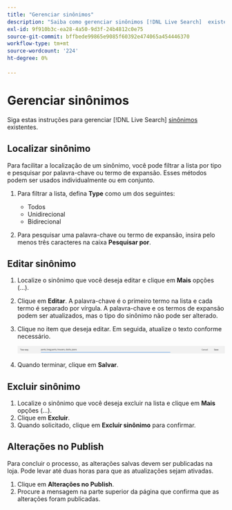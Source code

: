 ```yaml
---
title: "Gerenciar sinônimos"
description: "Saiba como gerenciar sinônimos [!DNL Live Search]  existentes."
exl-id: 9f910b3c-ea28-4a50-9d3f-24b4812c0e75
source-git-commit: bffbede99865e9085f60392e474065a454446370
workflow-type: tm+mt
source-wordcount: '224'
ht-degree: 0%

---
```


# Gerenciar sinônimos

Siga estas instruções para gerenciar [!DNL Live Search] [sinônimos](synonyms.md) existentes.

## Localizar sinônimo

Para facilitar a localização de um sinônimo, você pode filtrar a lista por tipo e pesquisar por palavra-chave ou termo de expansão.  Esses métodos podem ser usados individualmente ou em conjunto.

1. Para filtrar a lista, defina **Type** como um dos seguintes:

   * Todos
   * Unidirecional
   * Bidirecional

1. Para pesquisar uma palavra-chave ou termo de expansão, insira pelo menos três caracteres na caixa **Pesquisar por**.

## Editar sinônimo

1. Localize o sinônimo que você deseja editar e clique em **Mais** opções (...).

1. Clique em **Editar**.
A palavra-chave é o primeiro termo na lista e cada termo é separado por vírgula. A palavra-chave e os termos de expansão podem ser atualizados, mas o tipo do sinônimo não pode ser alterado.
1. Clique no item que deseja editar. Em seguida, atualize o texto conforme necessário.

   ![editar sinônimo bidirecional](assets/synonym-two-way-edit.png)

1. Quando terminar, clique em **Salvar**.

## Excluir sinônimo

1. Localize o sinônimo que você deseja excluir na lista e clique em **Mais** opções (...).
1. Clique em **Excluir**.
1. Quando solicitado, clique em **Excluir sinônimo** para confirmar.

## Alterações no Publish

Para concluir o processo, as alterações salvas devem ser publicadas na loja. Pode levar até duas horas para que as atualizações sejam ativadas.

1. Clique em **Alterações no Publish**.
1. Procure a mensagem na parte superior da página que confirma que as alterações foram publicadas.
